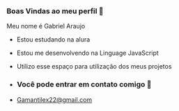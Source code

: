 ### Boas Vindas ao meu perfil 🖤

Meu nome é Gabriel Araujo

- Estou estudando na alura
- Estou me desenvolvendo na Linguage JavaScript
- Utilizo esse espaço para utilização dos meus projetos

- ### Você pode entrar em contato comigo 📧
- Gamantilex22@gmail.com
